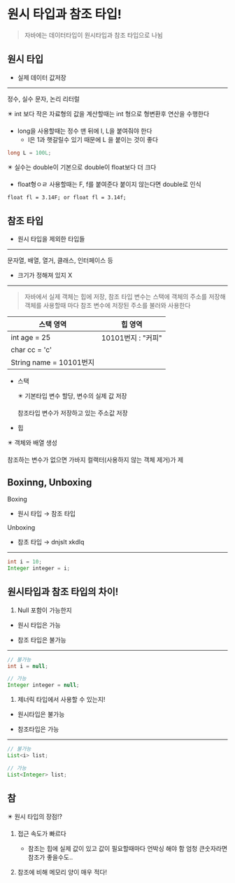 # 원시 타입과 참조 타입!


> 자바에는 데이터타입이 원시타입과 참조 타입으로 나뉨
> 

## 원시 타입

- 실제 데이터 값저장

---

정수, 실수 문자, 논리 리터럴 

<aside>
✴️ int 보다 작은 자료형의 값을 계산할때는 int 형으로 형변환후 연산을 수행한다

- long을 사용할때는 정수 맨 뒤에 l, L을 붙여줘야 한다
    - l은 1과 햇갈릴수 있기 때문에 L 을 붙이는 것이 좋다

```java
long L = 100L;
```

</aside>

<aside>
✴️ 실수는 double이 기본으로 double이 float보다 더 크다

- float형ㅇㄹ 사용할때는 F, f를 붙여준다 
붙이지 않는다면 double로 인식

```html
float fl = 3.14F; or float fl = 3.14f;
```

</aside>

## 참조 타입

- 원시 타입을 제외한 타입들

---

문자열, 배열, 열거, 클래스, 인터페이스 등

- 크기가 정해져 있지 X

---

> 자바에서 실제 객체는 힙에 저장, 참조 타입 변수는 스택에 객체의 주소를 저장해 객체를 사용할때 마다 참조 변수에 저장된 주소를 불러와 사용한다
> 

| 스택 영역 | 힙 영역 |
| --- | --- |
| int age = 25 | 10101번지 : "커피" |
| char cc = 'c' |  |
| String name = 10101번지 |  |

- 스택
    
    <aside>
    ✴️ 기본타입 변수 할당, 변수의 실제 값 저장
    
    참조타입 변수가 저장하고 있는 주소값 저장
    
    </aside>
    

- 힙

<aside>
✴️ 객체와 배열 생성

참조하는 변수가 없으면 가바지 컬랙터(사용하지 않는 객체 제거)가 제

</aside>

## Boxinng, Unboxing

Boxing

- 원시 타입 → 참조 타입

Unboxing 

- 참초 타입 → dnjslt xkdlq

---

```java
int i = 10;
Integer integer = i;
```

## 원시타입과 참조 타입의 차이!

1. Null 포함이 가능한지

- 원시 타입은 가능

- 참조 타입은 불가능

---

```java
// 불가능
int i = null;

// 가능
Integer integer = null;
```

1. 제너릭 타입에서 사용할 수 있는지!

- 원시타입은 불가능

- 참조타입은 가능

---

```java
// 불가능
List<i> list;

// 가능
List<Integer> list;
```

## 참

<aside>
✴️ 원시 타입의 장점!?

1. 접근 속도가 빠르다 
    - 참조는 힙에 실제 값이 있고 값이 필요할때마다 언박싱 해야 함
    엄청 큰숫자라면 참조가 좋을수도..
    
     
    
2. 참조에 비해 메모리 양이 매우 적다!
</aside>